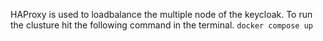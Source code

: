 HAProxy is used to loadbalance the multiple node of the keycloak. To run the clusture hit the following command in the terminal.
`docker compose up`